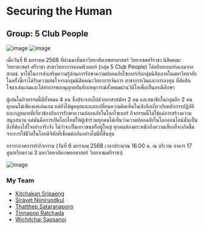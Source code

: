 # Securing the Human

## Group: 5 Club People

![image](https://github.com/user-attachments/assets/db2be4b6-658e-4945-9ad7-95e747af7112)
![image](https://github.com/user-attachments/assets/610e38eb-460d-4594-9719-f3e6d9195fb5)

เมื่อวันที่ 6 มกราคม 2568 ที่ผ่านมาที่มหาวิทยาลัยเกษตรศาสตร์ วิทยาเขตศรีราชา นิสิตคณะวิทยาศาสตร์ ศรีราชา สาขาวิทยาการคอมพิวเตอร์ (กลุ่ม 5 Club People) ได้หยิบยกบอร์ดเกมจาก สกมช. มาใช้ในการส่งเสริมความรู้ด้านการรักษาความปลอดภัยไซเบอร์กับกลุ่มนิสิตภายในมหาวิทยาลัย ในครั้งนี้เราได้รับความสนใจจากกลุ่มนิสิตคณะวิทยาการจัดการ สาขาการเงินและการลงทุน ที่ตัดสินใจมาเล่นเกมและได้ทำการขออนุญาตบันทึกเหตุการณ์ทั้งหมดผ่านวิดีโอเพื่อเป็นกรณีศึกษา 

ผู้เล่นในกิจกรรมนี้มีทั้งหมด 4 คน ซึ่งประกอบไปด้วยอาสาสมัคร 2 คน และสมาชิกในกลุ่มอีก 2 คน ทุกคนไม่เพียงแค่เล่นเกม แต่ยังได้พูดคุยและแลกเปลี่ยนความคิดเห็นในเชิงลึกเกี่ยวกับหลักการปฏิบัติ และกฎหมายที่เกี่ยวข้องกับการรักษาความปลอดภัยในโลกไซเบอร์ กิจกรรมนี้ไม่ใช่แค่การสร้างความสนุกสนาน แต่มันคือการเปิดโลกใหม่ให้ผู้เข้าร่วมทุกคนได้เห็นว่าความปลอดภัยในโลกออนไลน์นั้นเป็นสิ่งที่ต้องใส่ใจอย่างจริงจัง ไม่ว่าจะเป็นเยาวชนหรือผู้ใหญ่ ทุกคนต้องตระหนักถึงความเสี่ยงที่จะเกิดขึ้นจากการใช้ชีวิตในโลกดิจิทัลที่เชื่อมต่อกันอย่างไม่มีที่สิ้นสุด 

บรรยากาศการทำกิจกรรม (วันที่ 6 มกราคม 2568 เวลาประมาณ 16.00 น. ณ บริเวณ อาคาร 17 ศูนย์เรียนรวม 3 มหาวิทยาลัยเกษตรศาสตร์ วิทยาเขตศรีราชา)

![image](https://github.com/user-attachments/assets/8fcd2b8b-04f7-437c-af34-8d2d3ded401b)

### My Team
- [Kitchakan Sripaeng](https://T2lxddd.github.io/boardgame)
- [Siravet Nijnirundkul](https://9Siravet.github.io/boardgame)
- [Thatthep Sataranaporn](https://bastackle.github.io/boardgame)
- [Tinnapop Ratchada](https://Tinnapop-1728.github.io/boardgame)
- [Wichitchai Sapsanoi](https://6530200452.github.io/boardgame)
